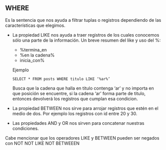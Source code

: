 ## WHERE

Es la sentencia que nos ayuda a filtrar tuplas o registros dependiendo de las características que elegimos.

+ La propiedad LIKE nos ayuda a traer registros de los cuales conocemos sólo una parte de la información.
  Un breve resumen del like y uso del %:
    - %termina_en
    - %en la cadena%
    - inicia_con%

  Ejemplo
  ~~~
  SELECT * FROM posts WHERE titulo LIKE ‘%ar%’
  ~~~
  Busca que la cadena que halla en titulo contenga ‘ar’ y no importa en que posición se encuentre, si la cadena ‘ar’ forma parte de titulo, entonces devolverá los registros que cumplan esa condicion.

+ La propiedad BETWEEN nos sirve para arrojar registros que estén en el medio de dos. Por ejemplo los registros con id entre 20 y 30.

+ Las propiedades AND y OR nos sirven para concatenar nuestras condiciones.

Cabe mencionar que los operadores LIKE y BETWEEN pueden ser negados con NOT
NOT LIKE
NOT BETWEEEN


